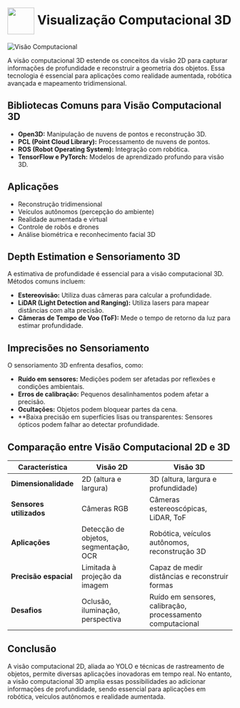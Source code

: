 <h1>
     <img align="center" width="60px" src="https://hermes.dio.me/courses/badge/dabc8205-4a91-473c-acbd-b310d8db3df2.png">
    <span>Visualização Computacional 3D</span>
</h1>

![Visão Computacional](https://i0.wp.com/blog.dsacademy.com.br/wp-content/uploads/2022/11/computer-vision-heat-map.webp?resize=600%2C338&ssl=1)

A visão computacional 3D estende os conceitos da visão 2D para capturar informações de profundidade e reconstruir a geometria dos objetos. Essa tecnologia é essencial para aplicações como realidade aumentada, robótica avançada e mapeamento tridimensional.

## Bibliotecas Comuns para Visão Computacional 3D
- **Open3D:** Manipulação de nuvens de pontos e reconstrução 3D.
- **PCL (Point Cloud Library):** Processamento de nuvens de pontos.
- **ROS (Robot Operating System):** Integração com robótica.
- **TensorFlow e PyTorch:** Modelos de aprendizado profundo para visão 3D.

## Aplicações

- Reconstrução tridimensional
- Veículos autônomos (percepção do ambiente)
- Realidade aumentada e virtual
- Controle de robôs e drones
- Análise biométrica e reconhecimento facial 3D

## Depth Estimation e Sensoriamento 3D
A estimativa de profundidade é essencial para a visão computacional 3D. Métodos comuns incluem:

- **Estereovisão:** Utiliza duas câmeras para calcular a profundidade.
- **LiDAR (Light Detection and Ranging):** Utiliza lasers para mapear distâncias com alta precisão.
- **Câmeras de Tempo de Voo (ToF):** Mede o tempo de retorno da luz para estimar profundidade.

## Imprecisões no Sensoriamento

O sensoriamento 3D enfrenta desafios, como:

- **Ruído em sensores:** Medições podem ser afetadas por reflexões e condições ambientais.
- **Erros de calibração:** Pequenos desalinhamentos podem afetar a precisão.
- **Ocultações:** Objetos podem bloquear partes da cena.
- **Baixa precisão em superfícies lisas ou transparentes: Sensores ópticos podem falhar ao detectar profundidade.

## Comparação entre Visão Computacional 2D e 3D

| Característica       | Visão 2D                                      | Visão 3D                                         |
|---------------------|--------------------------------------------|------------------------------------------------|
| **Dimensionalidade** | 2D (altura e largura)                     | 3D (altura, largura e profundidade)            |
| **Sensores utilizados** | Câmeras RGB                               | Câmeras estereoscópicas, LiDAR, ToF            |
| **Aplicações**       | Detecção de objetos, segmentação, OCR      | Robótica, veículos autônomos, reconstrução 3D  |
| **Precisão espacial** | Limitada à projeção da imagem             | Capaz de medir distâncias e reconstruir formas |
| **Desafios**         | Oclusão, iluminação, perspectiva           | Ruído em sensores, calibração, processamento computacional |


## Conclusão
A visão computacional 2D, aliada ao YOLO e técnicas de rastreamento de objetos, permite diversas aplicações inovadoras em tempo real. No entanto, a visão computacional 3D amplia essas possibilidades ao adicionar informações de profundidade, sendo essencial para aplicações em robótica, veículos autônomos e realidade aumentada.
